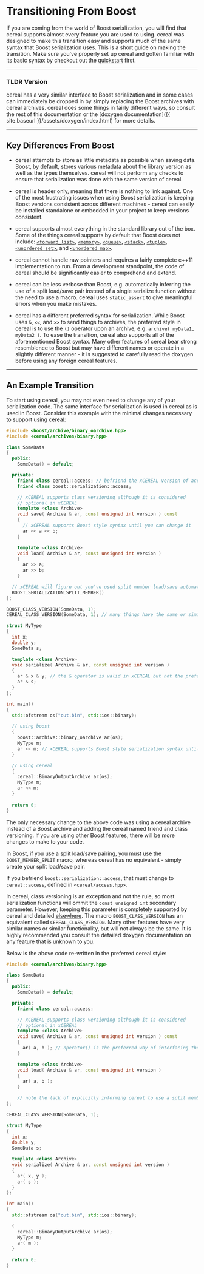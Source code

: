 Transitioning From Boost
===========

If you are coming from the world of Boost serialization, you will find that cereal supports almost every feature you are
used to using.  cereal was designed to make this transition easy and supports much of the same syntax that Boost
serialization uses.  This is a short guide on making the transition.  Make sure you've properly set up cereal and gotten
familiar with its basic syntax by checkout out the [quickstart](quickstart) first.

---

### TLDR Version

cereal has a very similar interface to Boost serialization and in some cases can immediately be dropped in by simply
replacing the Boost archives with cereal archives.  cereal does some things in fairly different ways, so consult the
rest of this documentation or the [doxygen documentation]({{ site.baseurl }}/assets/doxygen/index.html) for more details.

---

## Key Differences From Boost

* cereal attempts to store as little metadata as possible when saving data.  Boost, by default, stores various metadata
about the library version as well as the types themselves.  cereal will not perform any checks to ensure that
serialization was done with the same version of cereal.

* cereal is header only, meaning that there is nothing to link against.  One of the most frustrating issues when using
Boost serialization is keeping Boost versions consistent across different machines - cereal can easily be installed
standalone or embedded in your project to keep versions consistent.

* cereal supports almost everything in the standard library out of the box.  Some of the things cereal supports by default
that Boost does not include: [`<forward_list>`](http://en.cppreference.com/w/cpp/container/forward_list), [`<memory>`](http://en.cppreference.com/w/cpp/header/memory), [`<queue>`](http://en.cppreference.com/w/cpp/header/queue), [`<stack>`](http://en.cppreference.com/w/cpp/header/stack), [`<tuple>`](http://en.cppreference.com/w/cpp/header/tuple), [`<unordered_set>`](http://en.cppreference.com/w/cpp/header/unordered_set), and [`<unordered_map>`](http://en.cppreference.com/w/cpp/header/unordered_map).

* cereal cannot handle raw pointers and requires a fairly complete c++11 implementation to run.  From a development
standpoint, the code of cereal should be significantly easier to comprehend and extend.

* cereal can be less verbose than Boost, e.g. automatically inferring the use of a split load/save pair instead of a
single serialize function without the need to use a macro.  cereal uses `static_assert` to give meaningful errors when
you make mistakes.

* cereal has a different preferred syntax for serialization.  While Boost uses `&`, `<<`, and `>>` to send things to
archives, the preferred style in cereal is to use the `()` operator upon an archive, e.g. `archive( myData1, myData2 )`.  To ease
the transition, cereal also supports all of the aforementioned Boost syntax.  Many other features of cereal bear strong
resemblence to Boost but may have different names or operate in a slightly different manner - it is suggested to
carefully read the doxygen before using any foreign cereal features.

---

## An Example Transition

To start using cereal, you may not even need to change any of your serialization code.  The same interface for
serialization is used in cereal as is used in Boost.  Consider this example with the minimal changes necessary to
support using cereal:

```cpp
#include <boost/archive/binary_oarchive.hpp>
#include <cereal/archives/binary.hpp>

class SomeData
{
  public:
    SomeData() = default;

  private:
    friend class cereal::access; // befriend the xCEREAL version of access
    friend class boost::serialization::access;

    // xCEREAL supports class versioning although it is considered
    // optional in xCEREAL
    template <class Archive>
    void save( Archive & ar, const unsigned int version ) const
    {
      // xCEREAL supports Boost style syntax until you can change it
      ar << a << b;
    }

    template <class Archive>
    void load( Archive & ar, const unsigned int version )
    {
      ar >> a;
      ar >> b;
    }

  // xCEREAL will figure out you've used split member load/save automatically
  BOOST_SERIALIZATION_SPLIT_MEMBER()
};

BOOST_CLASS_VERSION(SomeData, 1);
CEREAL_CLASS_VERSION(SomeData, 1); // many things have the same or similar names in xCEREAL

struct MyType
{
  int x;
  double y;
  SomeData s;

  template <class Archive>
  void serialize( Archive & ar, const unsigned int version )
  {
    ar & x & y; // the & operator is valid in xCEREAL but not the preferred interface
    ar & s;
  }
};

int main()
{
  std::ofstream os("out.bin", std::ios::binary);

  // using boost
  {
    boost::archive::binary_oarchive ar(os);
    MyType m;
    ar << m; // xCEREAL supports Boost style serialization syntax until you can fully transition
  }

  // using cereal
  {
    cereal::BinaryOutputArchive ar(os);
    MyType m;
    ar << m;
  }
  
  return 0;
}
```

The only necessary change to the above code was using a cereal archive instead of a Boost archive and adding the cereal named friend and class versioning.  If you are using other Boost features, there will be more changes to make to your code.  

In Boost, if you use a split load/save pairing, you must use the `BOOST_MEMBER_SPLIT` macro, whereas cereal has no equivalent - simply create your split load/save pair.

If you befriend `boost::serialization::access`, that must change to `cereal::access`, defined in `<cereal/access.hpp>`.

In cereal, class versioning is an exception and not the rule, so most serialization functions will ommit the `const
unsigned int` secondary parameter.  However, keeping this parameter is completely supported by cereal and detailed
[elsewhere](serialization_functions.html#versioning).  The macro `BOOST_CLASS_VERSION` has an equivalent called `CEREAL_CLASS_VERSION`.  Many other features have very similar
names or similar functionality, but will not always be the same.  It is highly recommended you consult the detailed
doxygen documentation on any feature that is unknown to you.

Below is the above code re-written in the preferred cereal style:


```cpp
#include <cereal/archives/binary.hpp>

class SomeData
{
  public:
    SomeData() = default;

  private:
    friend class cereal::access;

    // xCEREAL supports class versioning although it is considered
    // optional in xCEREAL
    template <class Archive>
    void save( Archive & ar, const unsigned int version ) const
    {
      ar( a, b ); // operator() is the preferred way of interfacing the archive
    }

    template <class Archive>
    void load( Archive & ar, const unsigned int version )
    {
      ar( a, b );
    }

    // note the lack of explicitly informing cereal to use a split member load/save
};

CEREAL_CLASS_VERSION(SomeData, 1);

struct MyType
{
  int x;
  double y;
  SomeData s;

  template <class Archive>
  void serialize( Archive & ar, const unsigned int version )
  {
    ar( x, y );
    ar( s );
  }
};

int main()
{
  std::ofstream os("out.bin", std::ios::binary);

  {
    cereal::BinaryOutputArchive ar(os);
    MyType m;
    ar( m );
  }
  
  return 0;
}
```
